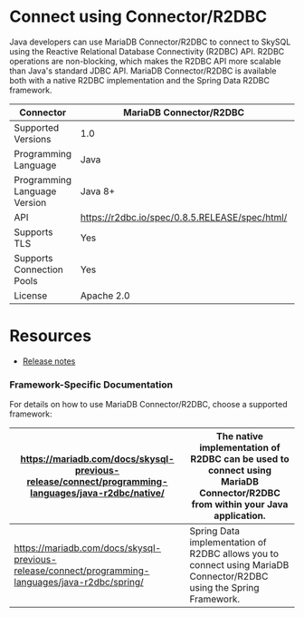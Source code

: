 # Connect using Connector/R2DBC

Java developers can use MariaDB Connector/R2DBC to connect to SkySQL using the Reactive Relational Database Connectivity (R2DBC) API. R2DBC operations are non-blocking, which makes the R2DBC API more scalable than Java's standard JDBC API. MariaDB Connector/R2DBC is available both with a native R2DBC implementation and the Spring Data R2DBC framework.

| Connector | MariaDB Connector/R2DBC | MariaDB Connector/R2DBC |
| --- | --- | --- |
| Supported Versions | 1.0 | 1.1 |
| Programming Language | Java | Java |
| Programming Language Version | Java 8+ | Java 8+ |
| API | https://r2dbc.io/spec/0.8.5.RELEASE/spec/html/ | https://r2dbc.io/spec/1.0.0.RELEASE/spec/html |
| Supports TLS | Yes | Yes |
| Supports Connection Pools | Yes | Yes |
| License | Apache 2.0 | Apache 2.0 |

# Resources

- [Release notes](https://mariadb.com/docs/server/release-notes/mariadb-connector-r2dbc/)

### **Framework-Specific Documentation**

For details on how to use MariaDB Connector/R2DBC, choose a supported framework:

| https://mariadb.com/docs/skysql-previous-release/connect/programming-languages/java-r2dbc/native/ | The native implementation of R2DBC can be used to connect using MariaDB Connector/R2DBC from within your Java application. |
| --- | --- |
| https://mariadb.com/docs/skysql-previous-release/connect/programming-languages/java-r2dbc/spring/ | Spring Data implementation of R2DBC allows you to connect using MariaDB Connector/R2DBC using the Spring Framework. |
